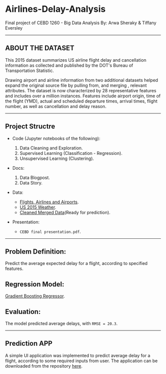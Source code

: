 # Airlines-Delay-Analysis
Final project of CEBD 1260 - Big Data Analysis
By: Arwa Sheraky & Tiffany Eversley
____________
## ABOUT THE DATASET
This 2015 dataset summarizes US airline flight delay and cancellation information as collected and published by the DOT's Bureau of Transportation Statistic.

Drawing airport and airline information from two additional datasets helped expand the original source file by pulling from, and merging , relevant attributes. The dataset is now characterized by 28 representative features and includes over a million instances. Features include airport origin, time of the flight (YMD), actual and scheduled departure times, arrival times, flight number, as well as cancellation and delay reason.
________
## Project Structre

- Code (Jupyter notebooks of the following):
    1. Data Cleaning and Exploration.
    2. Supervised Learning (Classification - Regression).
    3. Unsupervised Learning (Clustering).

- Docs:
    1. Data Blogpost.
    2. Data Story.

- Data:
    - [Flights, Airlines and Airports](https://www.kaggle.com/usdot/flight-delays).
    - [US 2015 Weather](https://data.world/mattwinter225/2015-usa-weather-avg-max-min).
    - [Cleaned Merged Data](https://www.kaggle.com/arwasheraky/final_merged_flights_2015)(Ready for prediction).

- Presentation:
    - `CEBD final presentation.pdf`.
___________
## Problem Definition:
Predict the average expected delay for a flight, according to specified features.

## Regression Model:
[Gradient Boosting Regressor](https://scikit-learn.org/stable/modules/ensemble.html#gradient-boosting).

## Evaluation:
The model predicted average delays, with `RMSE = 20.3`.
_________
## Prediction APP
A simple UI application was implemented to predict average delay for a flight, according to some required inputs from user. The application can be downloaded from the repository [here](https://github.com/ArwaSheraky/Flight-Delay-Prediction).